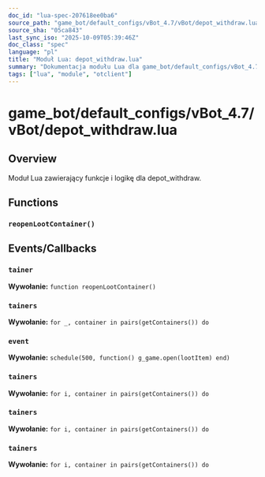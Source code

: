 ```yaml
---
doc_id: "lua-spec-207618ee0ba6"
source_path: "game_bot/default_configs/vBot_4.7/vBot/depot_withdraw.lua"
source_sha: "05ca843"
last_sync_iso: "2025-10-09T05:39:46Z"
doc_class: "spec"
language: "pl"
title: "Moduł Lua: depot_withdraw.lua"
summary: "Dokumentacja modułu Lua dla game_bot/default_configs/vBot_4.7/vBot/depot_withdraw.lua"
tags: ["lua", "module", "otclient"]
---
```


# game_bot/default_configs/vBot_4.7/vBot/depot_withdraw.lua

## Overview

Moduł Lua zawierający funkcje i logikę dla depot_withdraw.

## Functions

### `reopenLootContainer()`

## Events/Callbacks

### `tainer`

**Wywołanie:** `function reopenLootContainer()`

### `tainers`

**Wywołanie:** `for _, container in pairs(getContainers()) do`

### `event`

**Wywołanie:** `schedule(500, function() g_game.open(lootItem) end)`

### `tainers`

**Wywołanie:** `for i, container in pairs(getContainers()) do`

### `tainers`

**Wywołanie:** `for i, container in pairs(getContainers()) do`

### `tainers`

**Wywołanie:** `for i, container in pairs(getContainers()) do`
